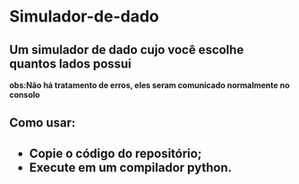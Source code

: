 # Simulador-de-dado
 <h2>Um simulador de dado cujo você escolhe quantos lados possui</h2>

 <strong>obs:Não há tratamento de erros, eles seram comunicado normalmente no consolo</strong>

<h2>Como usar:<h2>
<ul>
<li>Copie o código do repositório;
<li>Execute em um compilador python.
</ul>